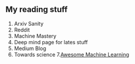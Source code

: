 ## My reading stuff
1. Arxiv Sanity
2. Reddit
3. Machine Mastery
4. Deep mind page for lates stuff
5. Medium Blog
6. Towards science 
7.[Awesome Machine Learning](https://github.com/solaris33/awesome-machine-learning-papers) 

